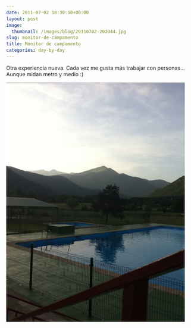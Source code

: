 ```yaml
---
date: 2011-07-02 18:30:50+00:00
layout: post
image:
  thumbnail: /images/blog/20110702-203044.jpg
slug: monitor-de-campamento
title: Monitor de campamento
categories: day-by-day
---
```


Otra experiencia nueva. Cada vez me gusta más trabajar con personas... Aunque midan metro y medio :)

[![20110702-203044.jpg](/images/blog/20110702-203044.jpg)](/images/blog/20110702-203044.jpg)
